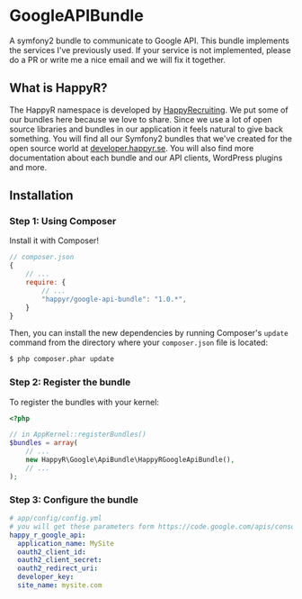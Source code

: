 GoogleAPIBundle
===============

A symfony2 bundle to communicate to Google API. This bundle implements the services I've previously used. If your service is
not implemented, please do a PR or write me a nice email and we will fix it together. 


What is HappyR?
---------------
The HappyR namespace is developed by [HappyRecruiting][1]. We put some of our bundles here because we love to share.
Since we use a lot of open source libraries and bundles in our application it feels natural to give back something.
You will find all our Symfony2 bundles that we've created for the open source world at [developer.happyr.se][2]. You
will also find more documentation about each bundle and our API clients, WordPress plugins and more.



Installation
------------

### Step 1: Using Composer

Install it with Composer!

```js
// composer.json
{
    // ...
    require: {
        // ...
        "happyr/google-api-bundle": "1.0.*",
    }
}
```

Then, you can install the new dependencies by running Composer's ``update``
command from the directory where your ``composer.json`` file is located:

```bash
$ php composer.phar update
```

### Step 2: Register the bundle

To register the bundles with your kernel:

```php
<?php

// in AppKernel::registerBundles()
$bundles = array(
    // ...
    new HappyR\Google\ApiBundle\HappyRGoogleApiBundle(),
    // ...
);
```

### Step 3: Configure the bundle

``` yaml
# app/config/config.yml
# you will get these parameters form https://code.google.com/apis/console/"
happy_r_google_api:
  application_name: MySite
  oauth2_client_id: 
  oauth2_client_secret: 
  oauth2_redirect_uri: 
  developer_key: 
  site_name: mysite.com
```



[1]: http://happyrecruiting.se
[2]: http://developer.happyr.se
[3]: http://developer.happyr.se/symfony2-bundles/google-api-bundle
